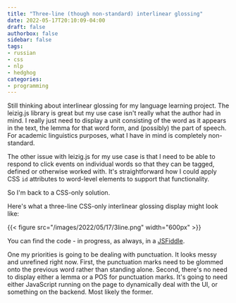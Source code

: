 ```yaml
---
title: "Three-line (though non-standard) interlinear glossing"
date: 2022-05-17T20:10:09-04:00
draft: false
authorbox: false
sidebar: false
tags:
- russian
- css
- nlp
- hedghog
categories:
- programming
---
```

Still thinking about interlinear glossing for my language learning project. The leizig.js library is great but my use case isn't really what the author had in mind. I really just need to display a unit consisting of the word as it appears in the text, the lemma for that word form, and (possibly) the part of speech. For academic linguistics purposes, what I have in mind is completely non-standard.

The other issue with leizig.js for my use case is that I need to be able to respond to click events on individual words so that they can be tagged, defined or otherwise worked with. It's straightforward how I could apply CSS `id` attributes to word-level elements to support that functionality.

So I'm back to a CSS-only solution.

Here's what a three-line CSS-only interlinear glossing display might look like:

{{< figure src="/images/2022/05/17/3line.png" width="600px" >}}

You can find the code - in progress, as always, in a [JSFiddle](https://jsfiddle.net/OjisanSeiuchi/hw6pxsd9/37/).

One my priorities is going to be dealing with punctuation. It looks messy and unrefined right now. First, the punctuation marks need to be glommed onto the previous word rather than standing alone. Second, there's no need to display either a lemma or a POS for punctuation marks. It's going to need either JavaScript running on the page to dynamically deal with the UI, or something on the backend. Most likely the former.